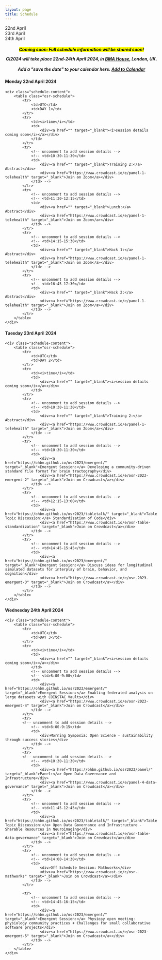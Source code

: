 ```yaml
---
layout: page
title: Schedule
---
```



<script>
const ALL_DAYS = ["04-22", "04-23", "04-24"];

function setupActiveDayTab(activeDay) {
    /* First, remove the "active" classname for all tabs */
    ALL_DAYS.forEach(day => {
        let divDay = document.getElementById(`day-${day}`);
        divDay.className = divDay.className.replace("active", "");
    });
    
    /* Then add it to the appropriate day */
    let divDay = document.getElementById(`day-${activeDay}`);
    divDay.className = `${divDay.className} active`;
}

function setupActiveDaySchedule(activeDay) {
    /* First, hide all the schedule blocks */
    ALL_DAYS.forEach(day => {
        let divDay = document.getElementById(`schedule-${day}`);
        divDay.className = divDay.className.replace("active", "");
    });
    
    /* Then display:block to show the appropriate one */
    let divDay = document.getElementById(`schedule-${activeDay}`);
    divDay.className = `${divDay.className} active`;
}

function showScheduleForDay(day) {
    setupActiveDayTab(day);
    setupActiveDaySchedule(day);
}
</script>


<div class="schedule-days">
  <div id="day-04-22" class="schedule-day active" onclick="showScheduleForDay('04-22')">22nd April</div>
  <div id="day-04-23" class="schedule-day" onclick="showScheduleForDay('04-23')">23rd April</div>
  <div id="day-04-24" class="schedule-day" onclick="showScheduleForDay('04-24')">24th April</div>
</div>

<h5 style="text-align: center;">
<mark>Coming soon: Full schedule information will be shared soon!</mark>

<p>
<b><i>CI2024 will take place 22nd-24th April 2024, in <a href="https://bmahouse.org.uk">BMA House</a>, London, UK.</i></b> 
<br><br><b>Add a "save the date" to your calendar here:</b> <a title="Add to Calendar" class="addeventatc" data-id="rw19409406" href="https://www.addevent.com/event/rw19409406" target="_blank">Add to Calendar</a> <script type="text/javascript" src="https://cdn.addevent.com/libs/atc/1.6.1/atc.min.js" async defer></script>
</p>

<!-- <p>UTC</p> -->
</h5>

<div id="schedule-04-22" class="schedule-block">
    <h4>Monday 22nd April 2024</h4>

    <div class="schedule-content">
        <table class="osr-schedule">
            <tr>
                <td>UTC</td>
                <td>DAY 1</td>
            </tr>
            <tr>
                <td><i>time</i></td>
                <td>
                    <div><a href="" target="_blank"><i>session details coming soon</i></a></div>
                </td>
            </tr>
            <tr>
                <!-- uncomment to add session details -->
                <!-- <td>10:30-11:30</td>
                <td>
                    <div><a href="" target="_blank">Training 2:</a> Abstract</div>
                    <div><a href="https://www.crowdcast.io/e/panel-1-telehealth" target="_blank">Join on Zoom</a></div>
                </td> -->
            </tr>
            <tr>
                <!-- uncomment to add session details -->
                <!-- <td>11:30-12:15</td>
                <td>
                    <div><a href="" target="_blank">Lunch:</a> Abstract</div>
                    <div><a href="https://www.crowdcast.io/e/panel-1-telehealth" target="_blank">Join on Zoom</a></div>
                </td> -->
            </tr>
            <tr>
                <!-- uncomment to add session details -->
                <!-- <td>14:15-15:30</td>
                <td>
                    <div><a href="" target="_blank">Hack 1:</a> Abstract</div>
                    <div><a href="https://www.crowdcast.io/e/panel-1-telehealth" target="_blank">Join on Zoom</a></div>
                </td> -->
            </tr>
            <tr>
                <!-- uncomment to add session details -->
                <!-- <td>16:45-17:30</td>
                <td>
                    <div><a href="" target="_blank">Hack 2:</a> Abstract</div>
                    <div><a href="https://www.crowdcast.io/e/panel-1-telehealth" target="_blank">Join on Zoom</a></div>
                </td> -->
            </tr>
        </table>
    </div>
</div>

<div id="schedule-04-23" class="schedule-block">
    <h4>Tuesday 23rd April 2024</h4>

    <div class="schedule-content">
        <table class="osr-schedule">
            <tr>
                <td>UTC</td>
                <td>DAY 2</td>
            </tr>
            <tr>
                <td><i>time</i></td>
                <td>
                    <div><a href="" target="_blank"><i>session details coming soon</i></a></div>
                </td>
            </tr>
            <tr>
                <!-- uncomment to add session details -->
                <!-- <td>10:30-11:30</td>
                <td>
                    <div><a href="" target="_blank">Training 2:</a> Abstract</div>
                    <div><a href="https://www.crowdcast.io/e/panel-1-telehealth" target="_blank">Join on Zoom</a></div>
                </td> -->
            </tr>
            <tr>
                <!-- uncomment to add session details -->
                <!-- <td>10:30-11:30</td>
                <td>
                    <div><a href="https://ohbm.github.io/osr2023/emergent/" target="_blank">Emergent Session:</a> Developing a community-driven standard file format for brain tractography</div>
                    <div><a href="https://www.crowdcast.io/e/osr-2023-emergent-2" target="_blank">Join on Crowdcast</a></div>
                </td> -->
            </tr>
            <tr>
                <!-- uncomment to add session details -->
                <!-- <td>12:15-13:00</td>
                <td>
                    <div><a href="https://ohbm.github.io/osr2023/tabletalk/" target="_blank">Table Topic Discussion:</a> Standardization of Code</div>
                    <div><a href="https://www.crowdcast.io/e/osr-table-standardization" target="_blank">Join on Crowdcast</a></div>
                </td> -->
            </tr>
            <tr>
                <!-- uncomment to add session details -->
                <!-- <td>14:45-15:45</td>
                <td>
                    <div><a href="https://ohbm.github.io/osr2023/emergent/" target="_blank">Emergent Session:</a> Discuss ideas for longitudinal simulated datasets for interplay of brain, behavior, and cognition</div>
                    <div><a href="https://www.crowdcast.io/e/osr-2023-emergent-3" target="_blank">Join on Crowdcast</a></div>
                </td> -->
            </tr>
        </table>
    </div>
</div>

<div id="schedule-04-24" class="schedule-block">
    <h4>Wednesday 24th April 2024</h4>

    <div class="schedule-content">
        <table class="osr-schedule">
            <tr>
                <td>UTC</td>
                <td>DAY 3</td>
            </tr>
            <tr>
                <td><i>time</i></td>
                <td>
                    <div><a href="" target="_blank"><i>session details coming soon</i></a></div>
                </td>
                <!-- uncomment to add session details -->
                <!-- <td>8:00-9:00</td>
                <td>
                    <div><a href="https://ohbm.github.io/osr2023/emergent/" target="_blank">Emergent Session:</a> Enabling federated analysis on large datasets with COINSTAC Vaults</div>
                    <div><a href="https://www.crowdcast.io/e/osr-2023-emergent-4" target="_blank">Join on Crowdcast</a></div>
                </td> -->
            </tr>
            <tr>
            <!-- uncomment to add session details -->
                <!-- <td>8:00-9:15</td>
                <td>
                    <div>Morning Symposia: Open Science - sustainability through success stories</div>
                </td> -->
            </tr>
            <tr>
            <!-- uncomment to add session details -->
                <!-- <td>10:30-11:30</td>
                <td>
                    <div><a href="https://ohbm.github.io/osr2023/panel/" target="_blank">Panel:</a> Open Data Governance and Infrastructure</div>
                    <div><a href="https://www.crowdcast.io/e/panel-4-data-governance" target="_blank">Join on Crowdcast</a></div>
                </td> -->
            </tr>
            <tr>
                <!-- uncomment to add session details -->
                <!-- <td>11:45-12:45</td>
                <td>
                    <div><a href="https://ohbm.github.io/osr2023/tabletalk/" target="_blank">Table Topic Discussion:</a> Open Data Governance and Infrastructure - Sharable Resources in Neuroimaging</div>
                    <div><a href="https://www.crowdcast.io/e/osr-table-data-governance" target="_blank">Join on Crowdcast</a></div>
                </td> -->
            </tr>
            <tr>
                <!-- uncomment to add session details -->
                <!-- <td>14:00-14:30</td>
                <td>
                    <div>Off Schedule Session: Mathworks</div>
                    <div><a href="https://www.crowdcast.io/c/osr-mathworks" target="_blank">Join on Crowdcast</a></div>
                </td> -->
            </tr>
            
            <tr>
                <!-- uncomment to add session details -->
                <!-- <td>14:45-16:15</td>
                <td>
                    <div><a href="https://ohbm.github.io/osr2023/emergent/" target="_blank">Emergent Session:</a> Physiopy open meeting: physiology community practices + Challenges for small collaborative software projects</div>
                    <div><a href="https://www.crowdcast.io/e/osr-2023-emergent-5" target="_blank">Join on Crowdcast</a></div>
                </td> -->
            </tr>
        </table>
    </div>
</div>

<div class="schedule-leave-space-before-footer">
</div>

<script>!function(d,s,id){var js,fjs=d.getElementsByTagName(s)[0];if(!d.getElementById(id)){js=d.createElement(s);js.id=id;js.src='https://plugins.eventable.com/eventable.js';fjs.parentNode.insertBefore(js,fjs);}}(document,'script', 'eventable-script');</script>

